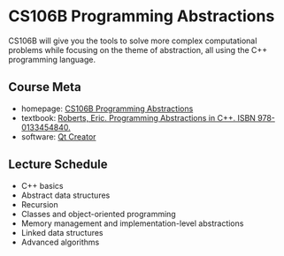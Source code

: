 # CS106B Programming Abstractions

CS106B will give you the tools to solve more complex computational problems while focusing on the theme of abstraction, all using the C++ programming language.

## Course Meta

* homepage: [CS106B Programming Abstractions][1]
* textbook: [Roberts, Eric. Programming Abstractions in C++. ISBN 978-0133454840.][2]
* software: [Qt Creator][3]

## Lecture Schedule

* C++ basics
* Abstract data structures
* Recursion
* Classes and object-oriented programming
* Memory management and implementation-level abstractions
* Linked data structures
* Advanced algorithms

[1]:<https://web.stanford.edu/class/cs106b/> "homepage"
[2]:<http://web.stanford.edu/dept/cs_edu/BXReader-Beta-2012.pdf>
[3]:<https://web.stanford.edu/class/cs106b/qt/>